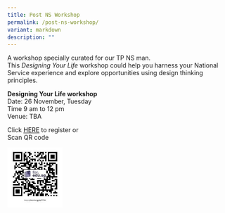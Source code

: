 ```yaml
---
title: Post NS Workshop
permalink: /post-ns-workshop/
variant: markdown
description: ""
---
```

<p>A workshop specially curated for our TP NS man.
<br>This <em>Designing Your Life</em> workshop could help you harness your National
Service experience and explore opportunities using design thinking principles.</p>
<p><strong>Designing Your Life workshop</strong>
<br>Date: 26 November, Tuesday
<br>Time 9 am to 12 pm
<br>Venue: TBA</p>
<p>Click <a href="https://form.gov.sg/66a3104840b15fac84cc9134" rel="noopener noreferrer nofollow" target="_blank"><u>HERE</u></a> to
register or
<br>Scan QR code</p>
<p></p>
<div class="isomer-image-wrapper">
<img style="width: 25%;" height="auto" width="100%" alt="" src="/images/2024/post_ns_workshopp_QR.jpg">
</div>
<p>
<br>
</p>